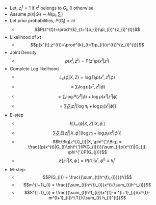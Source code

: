 - Let, $z^{t}_{i} = 1$ if $x^{t}$ belongs to $G_{i}$, 0 otherwise
- Assume $p(x|G_{i}) \sim N\left( \mu_{i}, \sum_{i} \right)$
- Let prior probabilities, $P(G_{i})=\pi i$
	- $$P(z^{t})=\prod^{k}_{t=1}p_{i}(\pi_{i})^{z_{i}^{t}}$$
- Likelihood of $xt$
	- $$p(x^{t},z^{t})=\prod^{k}_{t=1}p_{i}(x^{t})^{z_{i}^{t}}$$
- Joint Density
	- $$p(x^{t},z^{t}) = P(z^{t})p(x^{t}|z^{t})$$
- Complete Log likelihood
	- $$L_{c}(\phi|X,Z) = \log \prod_{t}p(x^{t},z^{t}|\phi)$$
	- $$= \sum_{t} \log p(x^{t},z^{t}|\phi)$$
	- $$= \sum_{t} \log P(z^{t}|\phi) + \log p(x^{t}|z^{t}|\phi)$$
	- $$=\sum_{t}\sum_{i}z^{t}_{i}[\log \pi_{i} + \log p_{i}(x^{t}|\phi)]$$
- E-step
	- $$E\Big[L_{c}(\phi|X,Z)|X, \phi^{'}\Big]$$
	- $$\sum_{t} \sum_{i} E\Big[z^{t}_{i}|X, \phi^{'}\Big][\log \pi_{i} + \log p_{i}(x^{t}|\phi^l)]$$
	- $$E\Big[z^{t}_{i}|X, \phi^{'}\Big] = \frac{{p(x^{t}|G_{i}\phi^{'})P(G_{i})}}{\sum_{j}p(x^{t}|G_{j}, \phi^{'})P(G_{j})}$$
	- $$E\Big[z^{t}_{i}|X, \phi^{'}\Big] = P(G_{i}|x^{t},\phi^{l)}\equiv h^{t}_{i}$$
- M-step:
	- $$P(G_{i}) = \frac{{\sum_{t}h^{t}_{i}}}{N}$$
	- $$m^{l+1}_{i} = \frac{{\sum_{t}h^{t}_{i}}x^t}{\sum_{t}h^t_{i}}$$
	- $$S^{l+1}_{i} = \frac{{\sum_{t}h^t_{i}}(x^{t}-m^{l+1}_{i})(x^{t}-m^{l+1}_{i})^{T}}{\sum_{t} h_{i}^{t}}$$